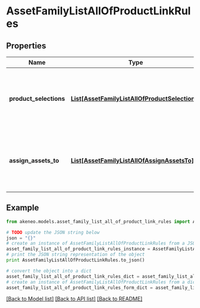 # AssetFamilyListAllOfProductLinkRules


## Properties
Name | Type | Description | Notes
------------ | ------------- | ------------- | -------------
**product_selections** | [**List[AssetFamilyListAllOfProductSelections]**](AssetFamilyListAllOfProductSelections.md) | The product selection to which the assets of the asset family to be automatically linked. More details &lt;a href&#x3D;&#39;/concepts/asset-manager.html#product-selection&#39;&gt;here&lt;/a&gt;. | [optional] 
**assign_assets_to** | [**List[AssetFamilyListAllOfAssignAssetsTo]**](AssetFamilyListAllOfAssignAssetsTo.md) | The product value in which your assets will be assigned. More details &lt;a href&#x3D;&#39;/concepts/asset-manager.html#product-value-assignment&#39;&gt;here&lt;/a&gt;. | [optional] 

## Example

```python
from akeneo.models.asset_family_list_all_of_product_link_rules import AssetFamilyListAllOfProductLinkRules

# TODO update the JSON string below
json = "{}"
# create an instance of AssetFamilyListAllOfProductLinkRules from a JSON string
asset_family_list_all_of_product_link_rules_instance = AssetFamilyListAllOfProductLinkRules.from_json(json)
# print the JSON string representation of the object
print AssetFamilyListAllOfProductLinkRules.to_json()

# convert the object into a dict
asset_family_list_all_of_product_link_rules_dict = asset_family_list_all_of_product_link_rules_instance.to_dict()
# create an instance of AssetFamilyListAllOfProductLinkRules from a dict
asset_family_list_all_of_product_link_rules_form_dict = asset_family_list_all_of_product_link_rules.from_dict(asset_family_list_all_of_product_link_rules_dict)
```
[[Back to Model list]](../README.md#documentation-for-models) [[Back to API list]](../README.md#documentation-for-api-endpoints) [[Back to README]](../README.md)



